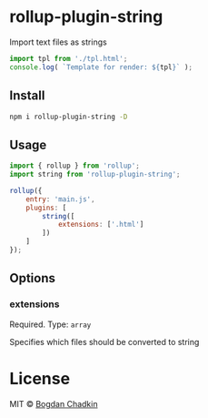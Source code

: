 # rollup-plugin-string

Import text files as strings

```js
import tpl from './tpl.html';
console.log( `Template for render: ${tpl}` );
```

## Install

```sh
npm i rollup-plugin-string -D
```

## Usage

```js
import { rollup } from 'rollup';
import string from 'rollup-plugin-string';

rollup({
	entry: 'main.js',
	plugins: [
		string([
			extensions: ['.html']
		])
	]
});
```

## Options

### extensions

Required. Type: `array`

Specifies which files should be converted to string

# License

MIT © [Bogdan Chadkin](mailto:trysound@yandex.ru)
